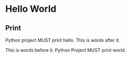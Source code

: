 # Hello World

## Print

Python project MUST print hello. This is words after it.

This is words before it. Python Project MUST print world.
